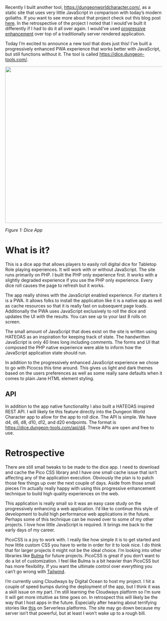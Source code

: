 Recently I built another tool,
[<u>https://dungeonworldcharacter.com/</u>](https://dungeonworldcharacter.com/),
as a static site that uses very little JavaScript in comparison with
today’s modern goliaths. If you want to see more about that project
check out this blog post
[<u>here</u>](https://cogwizzle.com/dungeon%20world%20character%20sheet.html).
In the retrospective of the project I noted that I would’ve built it
differently if I had to do it all over again. I would’ve used
[<u>progressive
enhancement</u>](https://en.wikipedia.org/wiki/Progressive_enhancement#:~:text=Progressive%20enhancement%20is%20a%20strategy,receive%20the%20enhanced%20version%20instead.)
over top of a traditionally server rendered application.

Today I’m excited to announce a new tool that does just this! I’ve built
a progressively enhanced PWA experience that works better with
JavaScript, but still functions without it. The tool is called
[<u>https://dice.dungeon-tools.com/</u>](https://dice.dungeon-tools.com/).

<img src="/dungeon-tools-dice-app/image1.png"
style="width:6.5in;height:5.20833in" />

*Figure 1: Dice App*

# What is it?

This is a dice app that allows players to easily roll digital dice for
Tabletop Role playing experiences. It will work with or without
JavaScript. The site runs primarily on PHP. I built the PHP only
experience first. It works with a slightly degraded experience if you
use the PHP only experience. Every dice roll causes the page to refresh
but it works.

The app really shines with the JavaScript enabled experience. For
starters it is a PWA. It allows folks to install the application like it
is a native app as well as cache resources so that it is really fast on
subsequent page loads. Additionally the PWA uses JavaScript exclusively
to roll the dice and updates the UI with the results. You can see up to
your last 8 rolls on screen.  
  
The small amount of JavaScript that does exist on the site is written
using HATEOAS as an inspiration for keeping track of state. The
handwritten JavaScript is only 40 lines long including comments. The
forms and UI that composed the PHP native experience were able to inform
how the JavaScript application state should run.

In addition to the progressively enhanced JavaScript experience we chose
to go with Picocss this time around. This gives us light and dark themes
based on the users preferences as well as some really sane defaults when
it comes to plain Jane HTML element styling.

## API

In addition to the app native functionality I also built a HATEOAS
inspired REST API. I will likely tie this feature directly into the
Dungeon World Character app to allow for the app to roll dice. The API
is simple. We have d4, d6, d8, d10, d12, and d20 endpoints. The format
is
[<u>https://dice.dungeon-tools.com/api/d4</u>](https://dice.dungeontools.com/api/d4).
These APIs are open and free to use.

# Retrospective

There are still small tweaks to be made to the dice app. I need to
download and cache the Pico CSS library and I have one small cache issue
that isn’t affecting any of the application execution. Obviously the
plan is to patch those few things up over the next couple of days. Aside
from those small pieces I’m actually really happy with using this
progressive enhancement technique to build high quality experiences on
the web.

This application is really small so it was an easy case study on the
progressively enhancing a web application. I’d like to continue this
style of development to build high performance web applications in the
future. Perhaps some of this technique can be moved over to some of my
other projects. I love how little JavaScript is required. It brings me
back to the early days of my career.

PicoCSS is a joy to work with. I really like how simple it is to get
started and how little custom CSS you have to write in order for it to
look nice. I do think that for larger projects it might not be the ideal
choice. I’m looking into other libraries like
[<u>Bulma</u>](https://bulma.io/) for future projects. PicoCSS is great
if you don’t want to do a lot of customization. I feel like Bulma is a
bit heavier than PicoCSS but has more flexibility. If you want the
ultimate control over everything you can’t go wrong with
[<u>Tailwind</u>](https://tailwindcss.com/).

I’m currently using Cloudways by Digital Ocean to host my project. I hit
a couple of speed bumps during the deployment of the app, but I think it
was a skill issue on my part. I’m still learning the Cloudways platform
so I’m sure it will get more intuitive as time goes on. In retrospect
this will likely be the way that I host apps in the future. Especially
after hearing about terrifying stories like
[<u>this</u>](https://old.reddit.com/r/webdev/comments/1b14bty/netlify_just_sent_me_a_104k_bill_for_a_simple/)
on Serverless platforms. The site may go down because my server isn’t
that powerful, but at least I won’t wake up to a rough bill.
